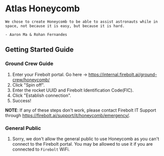 # Atlas Honeycomb
```
We chose to create Honeycomb to be able to assist astronauts while in space, not because it is easy, but because it is hard.

- Aaron Ma & Rohan Fernandes
```

## Getting Started Guide
### Ground Crew Guide
1. Enter your Firebolt portal.
    Go here -> https://internal.firebolt.ai/ground-crew/honeycomb/
2. Click "Spin off".
3. Enter the rocket UUID and Firebolt Identification Code(FIC).
4. Click "Establish connection".
5. Success!

**NOTE**: If any of these steps don't work, please contact Firebolt IT Support through https://firebolt.ai/support/it/honeycomb/emergency/.

### General Public
1. Sorry, we don't allow the general public to use Honeycomb as you can't connect to the Firebolt portal. You may be allowed to use it if you are connected to `Firebolt` WiFi.